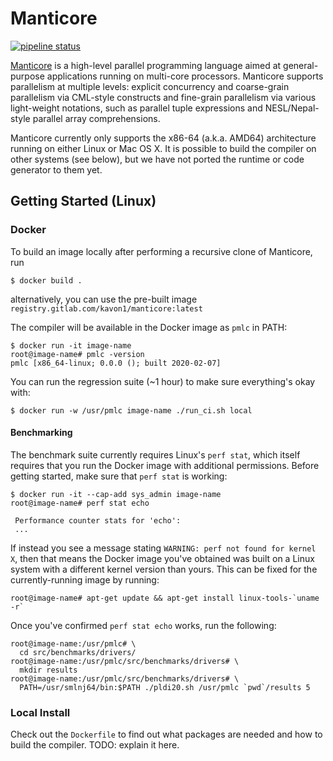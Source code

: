 # Manticore

[![pipeline status](https://gitlab.com/kavon1/manticore/badges/stacks/pipeline.svg)](https://gitlab.com/kavon1/manticore/commits/stacks)

[Manticore](http://manticore.cs.uchicago.edu) is a high-level parallel programming language aimed at general-purpose applications running on multi-core processors. Manticore supports parallelism at multiple levels: explicit concurrency and coarse-grain parallelism via CML-style constructs and fine-grain parallelism via various light-weight notations, such as parallel tuple expressions and NESL/Nepal-style parallel array comprehensions.

Manticore currently only supports the x86-64 (a.k.a. AMD64)
architecture running on either Linux or Mac OS X. It is possible to
build the compiler on other systems (see below), but we have not
ported the runtime or code generator to them yet.

## Getting Started (Linux)

### Docker

To build an image locally after performing a recursive clone of Manticore, run

```console
$ docker build .
```

alternatively, you can use the pre-built image `registry.gitlab.com/kavon1/manticore:latest`

The compiler will be available in the Docker image as `pmlc` in PATH:

```console
$ docker run -it image-name
root@image-name# pmlc -version
pmlc [x86_64-linux; 0.0.0 (); built 2020-02-07]
```

You can run the regression suite (~1 hour) to make sure everything's okay with:
```console
$ docker run -w /usr/pmlc image-name ./run_ci.sh local
```

#### Benchmarking

The benchmark suite currently requires Linux's `perf stat`, which itself requires that you run the Docker image with additional permissions. Before getting started, make sure that `perf stat` is working:

```console
$ docker run -it --cap-add sys_admin image-name
root@image-name# perf stat echo

 Performance counter stats for 'echo':
 ...
```

If instead you see a message stating `WARNING: perf not found for kernel X`, then
that means the Docker image you've obtained was built on a Linux system with
a different kernel version than yours.
This can be fixed for the currently-running image by running:

```console
root@image-name# apt-get update && apt-get install linux-tools-`uname -r`
```

Once you've confirmed `perf stat echo` works, run the following:

```console
root@image-name:/usr/pmlc# \
  cd src/benchmarks/drivers/
root@image-name:/usr/pmlc/src/benchmarks/drivers# \
  mkdir results
root@image-name:/usr/pmlc/src/benchmarks/drivers# \
  PATH=/usr/smlnj64/bin:$PATH ./pldi20.sh /usr/pmlc `pwd`/results 5
```


### Local Install

Check out the `Dockerfile` to find out what packages are needed and how to build the compiler. TODO: explain it here.
